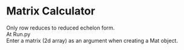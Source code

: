 # Matrix Calculator

Only row reduces to reduced echelon form.  
At Run.py  
Enter a matrix (2d array) as an argument when creating a Mat object.